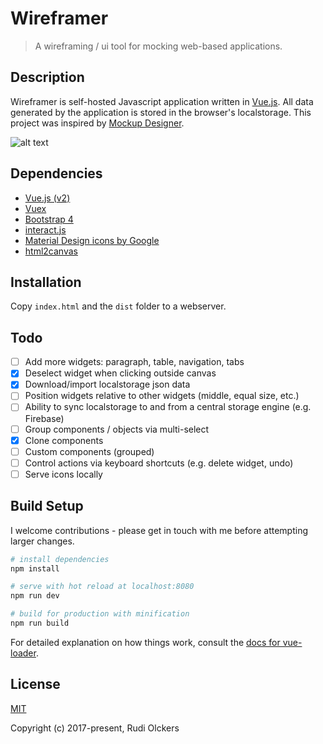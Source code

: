 # Wireframer

> A wireframing / ui tool for mocking web-based applications.


## Description

Wireframer is self-hosted Javascript application written in [Vue.js](https://vuejs.org/). All data generated by the application is stored in the browser's localstorage. This project was inspired by [Mockup Designer](https://github.com/fatiherikli/mockup-designer).

![alt text](https://github.com/devimust/wireframer/raw/master/screenshots/screenshot1.png "Screenshot 1")


## Dependencies

- [Vue.js (v2)](https://vuejs.org/)
- [Vuex](https://vuex.vuejs.org/en/intro.html)
- [Bootstrap 4](https://getbootstrap.com/)
- [interact.js](http://interactjs.io/)
- [Material Design icons by Google](https://github.com/google/material-design-icons/)
- [html2canvas](https://github.com/niklasvh/html2canvas)


## Installation

Copy `index.html` and the `dist` folder to a webserver.


## Todo

- [ ] Add more widgets: paragraph, table, navigation, tabs
- [x] Deselect widget when clicking outside canvas
- [x] Download/import localstorage json data
- [ ] Position widgets relative to other widgets (middle, equal size, etc.)
- [ ] Ability to sync localstorage to and from a central storage engine (e.g. Firebase)
- [ ] Group components / objects via multi-select
- [x] Clone components
- [ ] Custom components (grouped)
- [ ] Control actions via keyboard shortcuts (e.g. delete widget, undo)
- [ ] Serve icons locally

## Build Setup

I welcome contributions - please get in touch with me before attempting larger changes.

``` bash
# install dependencies
npm install

# serve with hot reload at localhost:8080
npm run dev

# build for production with minification
npm run build
```

For detailed explanation on how things work, consult the [docs for vue-loader](http://vuejs.github.io/vue-loader).


## License

[MIT](http://opensource.org/licenses/MIT)

Copyright (c) 2017-present, Rudi Olckers
